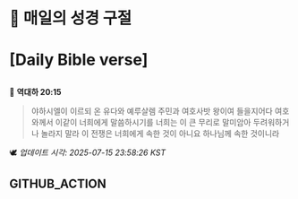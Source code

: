 # 🙏 매일의 성경 구절
# [Daily Bible verse]
##
<!-- START_BIBLE_VERSE -->
📖 **역대하 20:15**
> 야하시엘이 이르되 온 유다와 예루살렘 주민과 여호사밧 왕이여 들을지어다 여호와께서 이같이 너희에게 말씀하시기를 너희는 이 큰 무리로 말미암아 두려워하거나 놀라지 말라 이 전쟁은 너희에게 속한 것이 아니요 하나님께 속한 것이니라

🕊️ _업데이트 시각: 2025-07-15 23:58:26 KST_
  <!-- END_BIBLE_VERSE -->
## GITHUB_ACTION
